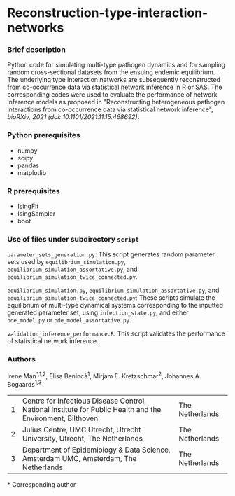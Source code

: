 # Reconstruction-type-interaction-networks

### Brief description
Python code for simulating multi-type pathogen dynamics and for sampling random cross-sectional datasets from the ensuing endemic equilibrium. The underlying type interaction networks are subsequently reconstructed from co-occurrence data via statistical network inference in R or SAS. The corresponding codes were used to evaluate the performance of network inference models as proposed in "Reconstructing heterogeneous pathogen interactions from co-occurrence data via statistical network inference", *bioRXiv, 2021 (doi: 10.1101/2021.11.15.468692)*.

### Python prerequisites 
- numpy
- scipy
- pandas
- matplotlib

### R prerequisites
- IsingFit
- IsingSampler
- boot

### Use of files under subdirectory `script`
`parameter_sets_generation.py`: This script generates random parameter sets used by `equilibrium_simulation.py`, `equilibrium_simulation_assortative.py`, and `equilibrium_simulation_twice_connected.py`. 

`equilibrium_simulation.py`, `equilibrium_simulation_assortative.py`, and `equilibrium_simulation_twice_connected.py`: These scripts simulate the equilibrium of multi-type dynamical systems corresponding to the inputted generated parameter set, using `infection_state.py`, and either `ode_model.py` or `ode_model_assortative.py`.

`validation_inference_performance.R`: This script validates the performance of statistical network inference.

### Authors
Irene Man<sup>*,1,2</sup>, Elisa Benincà<sup>1</sup>, Mirjam E. Kretzschmar<sup>2</sup>, Johannes A. Bogaards<sup>1,3</sup>
<table>
  <tr>
    <td>1</th>
    <td>Centre for Infectious Disease Control, National Institute for Public Health and the Environment, Bilthoven</th>
    <td>The Netherlands</td>
  </tr>
  <tr>
    <td>2</td>
    <td>Julius Centre, UMC Utrecht, Utrecht University, Utrecht, The Netherlands</td>
    <td>The Netherlands</td>
  </tr>
  <tr>
    <td>3</th>
    <td>Department of Epidemiology & Data Science, Amsterdam UMC, Amsterdam, The Netherlands</th>
    <td>The Netherlands</td>
  </tr>
</table>
* Corresponding author
